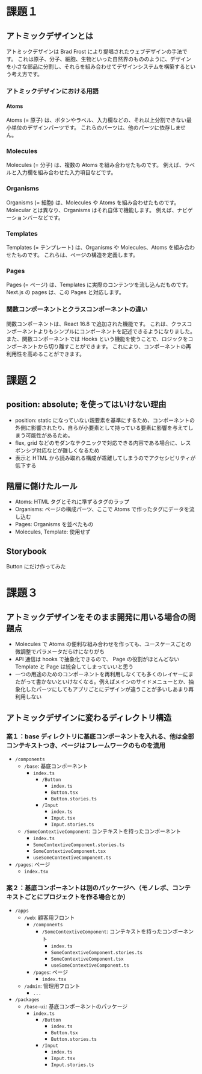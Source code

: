 # 課題１

## アトミックデザインとは

アトミックデザインは Brad Frost により提唱されたウェブデザインの手法です。
これは原子、分子、細胞、生物といった自然界のもののように、デザインを小さな部品に分割し、それらを組み合わせてデザインシステムを構築するという考え方です。

### アトミックデザインにおける用語

#### Atoms

Atoms (= 原子) は、ボタンやラベル、入力欄などの、それ以上分割できない最小単位のデザインパーツです。
これらのパーツは、他のパーツに依存しません。

### Molecules

Molecules (= 分子) は、複数の Atoms を組み合わせたものです。
例えば、ラベルと入力欄を組み合わせた入力項目などです。

### Organisms

Organisms (= 細胞) は、Molecules や Atoms を組み合わせたものです。
Molecular とは異なり、Organisms はそれ自体で機能します。
例えば、ナビゲーションバーなどです。

### Templates

Templates (= テンプレート) は、Organisms や Molecules、Atoms を組み合わせたものです。
これらは、ページの構造を定義します。

### Pages

Pages (= ページ) は、Templates に実際のコンテンツを流し込んだものです。
Next.js の pages は、この Pages と対応します。

### 関数コンポーネントとクラスコンポーネントの違い

関数コンポーネントは、React 16.8 で追加された機能です。
これは、クラスコンポーネントよりもシンプルにコンポーネントを記述できるようになりました。
また、関数コンポーネントでは Hooks という機能を使うことで、ロジックをコンポーネントから切り離すことができます。
これにより、コンポーネントの再利用性を高めることができます。

# 課題２

## position: absolute; を使ってはいけない理由

- position: static になっていない親要素を基準にするため、コンポーネントの外側に影響されたり、自らが小要素として持っている要素に影響を与えてしまう可能性があるため。
- flex, grid などのモダンなテクニックで対応できる内容である場合に、レスポンシブ対応などが難しくなるため
- 表示と HTML から読み取れる構成が乖離してしまうのでアクセシビリティが低下する

## 階層に儲けたルール

- Atoms: HTML タグとそれに準ずるタグのラップ
- Organisms: ページの構成パーツ、ここで Atoms で作ったタグにデータを流し込む
- Pages: Organisms を並べたもの
- Molecules, Template: 使用せず

## Storybook

Button にだけ作ってみた

# 課題３

## アトミックデザインをそのまま開発に用いる場合の問題点

- Molecules で Atoms の便利な組み合わせを作っても、ユースケースごとの微調整でパラメータだらけになりがち
- API 通信は hooks で抽象化できるので、 Page の役割がほとんどない Template と Page は統合してしまっていいと思う
- 一つの用途のためのコンポーネントを再利用しなくても多くのレイヤーにまたがって書かないといけなくなる。例えばメインのサイドメニューとか、抽象化したパーツにしてもアプリごとにデザインが違うことが多いしあまり再利用しない

## アトミックデザインに変わるディレクトリ構造

### 案１：base ディレクトリに基底コンポーネントを入れる、他は全部コンテキストつき、ページはフレームワークのものを流用

- `/components`
  - `/base`: 基底コンポーネント
    - `index.ts`
      - `/Button`
        - `index.ts`
        - `Button.tsx`
        - `Button.stories.ts`
      - `/Input`
        - `index.ts`
        - `Input.tsx`
        - `Input.stories.ts`
  - `/SomeContextiveComponent`: コンテキストを持ったコンポーネント
    - `index.ts`
    - `SomeContextiveComponent.stories.ts`
    - `SomeContextiveComponent.tsx`
    - `useSomeContextiveComponent.ts`
- `/pages`: ページ
  - `index.tsx`

### 案２：基底コンポーネントは別のパッケージへ（モノレポ、コンテキストごとにプロジェクトを作る場合とか）

- `/apps`
  - `/web`: 顧客用フロント
    - `/components`
      - `/SomeContextiveComponent`: コンテキストを持ったコンポーネント
        - `index.ts`
        - `SomeContextiveComponent.stories.ts`
        - `SomeContextiveComponent.tsx`
        - `useSomeContextiveComponent.ts`
    - `/pages`: ページ
      - `index.tsx`
  - `/admin`: 管理用フロント
    - `...`
- `/packages`
  - `/base-ui`: 基底コンポーネントのパッケージ
    - `index.ts`
      - `/Button`
        - `index.ts`
        - `Button.tsx`
        - `Button.stories.ts`
      - `/Input`
        - `index.ts`
        - `Input.tsx`
        - `Input.stories.ts`
